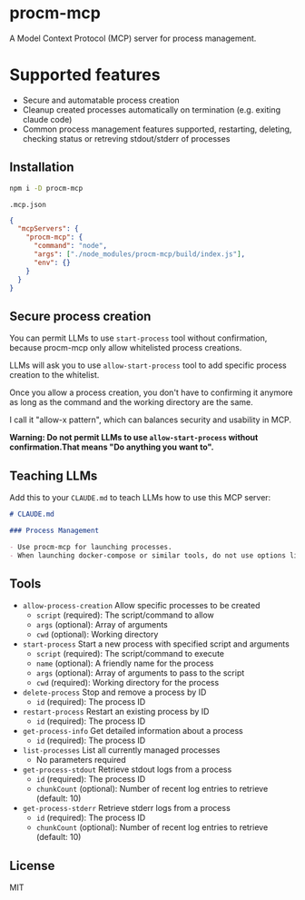 # procm-mcp

A Model Context Protocol (MCP) server for process management.

# Supported features

- Secure and automatable process creation
- Cleanup created processes automatically on termination (e.g. exiting claude code)
- Common process management features supported, restarting, deleting, checking status or retreving stdout/stderr of processes

## Installation

```bash
npm i -D procm-mcp
```

`.mcp.json`

```json
{
  "mcpServers": {
    "procm-mcp": {
      "command": "node",
      "args": ["./node_modules/procm-mcp/build/index.js"],
      "env": {}
    }
  }
}
```

## Secure process creation

You can permit LLMs to use `start-process` tool without confirmation, because procm-mcp only allow whitelisted process creations.

LLMs will ask you to use `allow-start-process` tool to add specific process creation to the whitelist.

Once you allow a process creation, you don't have to confirming it anymore as long as the command and the working directory are the same.

I call it "allow-x pattern", which can balances security and usability in MCP.

**Warning: Do not permit LLMs to use `allow-start-process` without confirmation.That means "Do anything you want to".**

## Teaching LLMs

Add this to your `CLAUDE.md` to teach LLMs how to use this MCP server:

```md
# CLAUDE.md

### Process Management

- Use procm-mcp for launching processes.
- When launching docker-compose or similar tools, do not use options like -d that run in the background. Always launch them in the foreground.
```

## Tools

- `allow-process-creation` Allow specific processes to be created
  - `script` (required): The script/command to allow
  - `args` (optional): Array of arguments
  - `cwd` (optional): Working directory
- `start-process` Start a new process with specified script and arguments
  - `script` (required): The script/command to execute
  - `name` (optional): A friendly name for the process
  - `args` (optional): Array of arguments to pass to the script
  - `cwd` (required): Working directory for the process
- `delete-process` Stop and remove a process by ID
  - `id` (required): The process ID
- `restart-process` Restart an existing process by ID
  - `id` (required): The process ID
- `get-process-info` Get detailed information about a process
  - `id` (required): The process ID
- `list-processes` List all currently managed processes
  - No parameters required
- `get-process-stdout` Retrieve stdout logs from a process
  - `id` (required): The process ID
  - `chunkCount` (optional): Number of recent log entries to retrieve (default: 10)
- `get-process-stderr` Retrieve stderr logs from a process
  - `id` (required): The process ID
  - `chunkCount` (optional): Number of recent log entries to retrieve (default: 10)

## License

MIT

